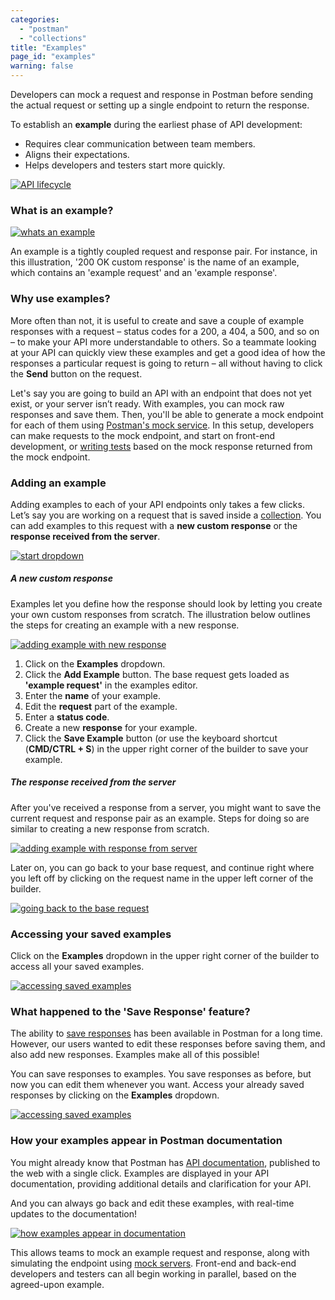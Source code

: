 ```yaml
---
categories:
  - "postman"
  - "collections"
title: "Examples"
page_id: "examples"
warning: false
---
```


Developers can mock a request and response in Postman before sending the actual request or setting up a single endpoint to return the response. 

To establish an **example** during the earliest phase of API development:

* Requires clear communication between team members.
* Aligns their expectations. 
* Helps developers and testers start more quickly.

[![API lifecycle](https://s3.amazonaws.com/postman-static-getpostman-com/postman-docs/apiLifecycle.png)](https://s3.amazonaws.com/postman-static-getpostman-com/postman-docs/apiLifecycle.png)

### What is an example?

[![whats an example](https://s3.amazonaws.com/postman-static-getpostman-com/postman-docs/what-is-example.jpg)](https://s3.amazonaws.com/postman-static-getpostman-com/postman-docs/what-is-example.jpg)

An example is a tightly coupled request and response pair. For instance, in this illustration, '200 OK custom response' is the name of an example, which contains an 'example request' and an 'example response'.

### Why use examples?

More often than not, it is useful to create and save a couple of example responses with a request – status codes for a 200, a 404, a 500, and so on – to make your API more understandable to others. So a teammate looking at your API can quickly view these examples and get a good idea of how the responses a particular request is going to return – all without having to click the **Send** button on the request. 

Let's say you are going to build an API with an endpoint that does not yet exist, or your server isn’t ready. With examples, you can mock raw responses and save them. Then, you'll be able to generate a mock endpoint for each of them using [Postman's mock service](/docs/postman/mock_servers). In this setup, developers can make requests to the mock endpoint, and start on front-end development, or [writing tests](/docs/postman/scripts/test_scripts) based on the mock response returned from the mock endpoint.

### Adding an example

Adding examples to each of your API endpoints only takes a few clicks. Let’s say you are working on a request that is saved inside a [collection](/docs/postman/collections/creating_collections). You can add examples to this request with a **new custom response** or the **response received from the server**.

[![start dropdown](https://s3.amazonaws.com/postman-static-getpostman-com/postman-docs/collections-add-examples.png)](https://s3.amazonaws.com/postman-static-getpostman-com/postman-docs/collections-add-examples.png)


##### **A new custom response**

Examples let you define how the response should look by letting you create your own custom responses from scratch. The illustration below outlines the steps for creating an example with a new response.

[![adding example with new response](https://s3.amazonaws.com/postman-static-getpostman-com/postman-docs/add-example-new-response.jpg)](https://s3.amazonaws.com/postman-static-getpostman-com/postman-docs/add-example-new-response.jpg)

1. Click on the **Examples** dropdown.
2. Click the **Add Example** button. The base request gets loaded as **'example request'** in the examples editor.
3. Enter the **name** of your example.
4. Edit the **request** part of the example.
5. Enter a **status code**.
6. Create a new **response** for your example.
7. Click the **Save Example** button (or use the keyboard shortcut (**CMD/CTRL + S**) in the upper right corner of the builder to save your example.

##### **The response received from the server**

After you've received a response from a server, you might want to save the current request and response pair as an example. Steps for doing so are similar to creating a new response from scratch.

[![adding example with response from server](https://s3.amazonaws.com/postman-static-getpostman-com/postman-docs/add-example-server-response.jpg)](https://s3.amazonaws.com/postman-static-getpostman-com/postman-docs/add-example-server-response.jpg)

Later on, you can go back to your base request, and continue right where you left off by clicking on the request name in the upper left corner of the builder.

[![going back to the base request](https://s3.amazonaws.com/postman-static-getpostman-com/postman-docs/going-back-to-the-base-request.png)](https://s3.amazonaws.com/postman-static-getpostman-com/postman-docs/going-back-to-the-base-request.png)

### Accessing your saved examples

Click on the **Examples** dropdown in the upper right corner of the builder to access all your saved examples.

[![accessing saved examples](https://s3.amazonaws.com/postman-static-getpostman-com/postman-docs/accessing-saved-examples.jpg)](https://s3.amazonaws.com/postman-static-getpostman-com/postman-docs/accessing-saved-examples.jpg)

### What happened to the 'Save Response' feature?

The ability to [save responses](/docs/postman/sending_api_requests/responses) has been available in Postman for a long time. However, our users wanted to edit these responses before saving them, and also add new responses. Examples make all of this possible!

You can save responses to examples. You save responses as before, but now you can edit them whenever you want. Access your already saved responses by clicking on the **Examples** dropdown. 

[![accessing saved examples](https://s3.amazonaws.com/postman-static-getpostman-com/postman-docs/accessing-saved-examples-1.jpg)](https://s3.amazonaws.com/postman-static-getpostman-com/postman-docs/accessing-saved-examples-1.jpg)

### How your examples appear in Postman documentation

You might already know that Postman has [API documentation](/docs/postman/api_documentation/intro_to_api_documentation), published to the web with a single click. Examples are displayed in your API documentation, providing additional details and clarification for your API. 

And you can always go back and edit these examples, with real-time updates to the documentation!

[![how examples appear in documentation](https://s3.amazonaws.com/postman-static-getpostman-com/postman-docs/in-documenter.gif)](https://s3.amazonaws.com/postman-static-getpostman-com/postman-docs/in-documenter.gif)

This allows teams to mock an example request and response, along with simulating the endpoint using [mock servers](/docs/postman/mock_servers). Front-end and back-end developers and testers can all begin working in parallel, based on the agreed-upon example.
